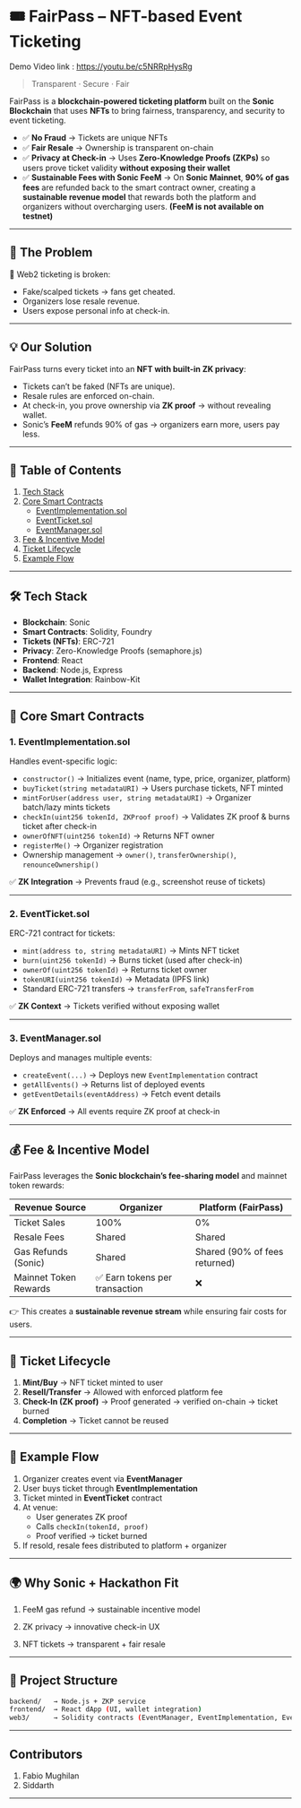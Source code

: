 # 🎟️ FairPass – NFT-based Event Ticketing

Demo Video link : https://youtu.be/c5NRRpHysRg

> Transparent · Secure · Fair

FairPass is a **blockchain-powered ticketing platform** built on the **Sonic Blockchain** that uses **NFTs** to bring fairness, transparency, and security to event ticketing.  

- ✅ **No Fraud** → Tickets are unique NFTs  
- ✅ **Fair Resale** → Ownership is transparent on-chain  
- ✅ **Privacy at Check-in** → Uses **Zero-Knowledge Proofs (ZKPs)** so users prove ticket validity **without exposing their wallet**  
- ✅ **Sustainable Fees with Sonic FeeM** → On **Sonic Mainnet**, **90% of gas fees** are refunded back to the smart contract owner, creating a **sustainable revenue model** that rewards both the platform and organizers without overcharging users. **(FeeM is not available on testnet)** 
 
---
## 🚨 The Problem  
🎫 Web2 ticketing is broken:  
- Fake/scalped tickets → fans get cheated.  
- Organizers lose resale revenue.  
- Users expose personal info at check-in.  
---
## 💡 Our Solution  
FairPass turns every ticket into an **NFT with built-in ZK privacy**:  
- Tickets can’t be faked (NFTs are unique).  
- Resale rules are enforced on-chain.  
- At check-in, you prove ownership via **ZK proof** → without revealing wallet.  
- Sonic’s **FeeM** refunds 90% of gas → organizers earn more, users pay less.
---

## 📑 Table of Contents
1. [Tech Stack](#-tech-stack)  
2. [Core Smart Contracts](#-core-smart-contracts)  
   - [EventImplementation.sol](#1-eventimplementationsol)  
   - [EventTicket.sol](#2-eventticketsol)  
   - [EventManager.sol](#3-eventmanagersol)  
3. [Fee & Incentive Model](#-fee--incentive-model)  
4. [Ticket Lifecycle](#-ticket-lifecycle)  
5. [Example Flow](#-example-flow)  

---

## 🛠 Tech Stack
- **Blockchain**: Sonic  
- **Smart Contracts**: Solidity, Foundry  
- **Tickets (NFTs)**: ERC-721  
- **Privacy**: Zero-Knowledge Proofs (semaphore.js)  
- **Frontend**: React  
- **Backend**: Node.js, Express  
- **Wallet Integration**: Rainbow-Kit  

---

## 🔑 Core Smart Contracts  

### 1. EventImplementation.sol  
Handles event-specific logic:  
- `constructor()` → Initializes event (name, type, price, organizer, platform)  
- `buyTicket(string metadataURI)` → Users purchase tickets, NFT minted  
- `mintForUser(address user, string metadataURI)` → Organizer batch/lazy mints tickets  
- `checkIn(uint256 tokenId, ZKProof proof)` → Validates ZK proof & burns ticket after check-in  
- `ownerOfNFT(uint256 tokenId)` → Returns NFT owner  
- `registerMe()` → Organizer registration  
- Ownership management → `owner()`, `transferOwnership()`, `renounceOwnership()`  

✅ **ZK Integration** → Prevents fraud (e.g., screenshot reuse of tickets)  

---

### 2. EventTicket.sol  
ERC-721 contract for tickets:  
- `mint(address to, string metadataURI)` → Mints NFT ticket  
- `burn(uint256 tokenId)` → Burns ticket (used after check-in)  
- `ownerOf(uint256 tokenId)` → Returns ticket owner  
- `tokenURI(uint256 tokenId)` → Metadata (IPFS link)  
- Standard ERC-721 transfers → `transferFrom`, `safeTransferFrom`  

✅ **ZK Context** → Tickets verified without exposing wallet  

---

### 3. EventManager.sol  
Deploys and manages multiple events:  
- `createEvent(...)` → Deploys new `EventImplementation` contract  
- `getAllEvents()` → Returns list of deployed events  
- `getEventDetails(eventAddress)` → Fetch event details  

✅ **ZK Enforced** → All events require ZK proof at check-in  

---

## 💰 Fee & Incentive Model  

FairPass leverages the **Sonic blockchain’s fee-sharing model** and mainnet token rewards:  

| Revenue Source            | Organizer | Platform (FairPass) |
|----------------------------|-----------|----------------------|
| Ticket Sales               | 100%      | 0%                   |
| Resale Fees                | Shared    | Shared               |
| Gas Refunds (Sonic)        | Shared    | Shared (90% of fees returned) |
| Mainnet Token Rewards      | ✅ Earn tokens per transaction | ❌ |

👉 This creates a **sustainable revenue stream** while ensuring fair costs for users.  

---

## 🔄 Ticket Lifecycle
1. **Mint/Buy** → NFT ticket minted to user  
2. **Resell/Transfer** → Allowed with enforced platform fee  
3. **Check-In (ZK proof)** → Proof generated → verified on-chain → ticket burned  
4. **Completion** → Ticket cannot be reused  

---

## 🧩 Example Flow
1. Organizer creates event via **EventManager**  
2. User buys ticket through **EventImplementation**  
3. Ticket minted in **EventTicket** contract  
4. At venue:  
   - User generates ZK proof  
   - Calls `checkIn(tokenId, proof)`  
   - Proof verified → ticket burned  
5. If resold, resale fees distributed to platform + organizer  

---
## 🌍 Why Sonic + Hackathon Fit

1. FeeM gas refund → sustainable incentive model

2. ZK privacy → innovative check-in UX

3. NFT tickets → transparent + fair resale

---

## 📂 Project Structure

```bash
backend/   → Node.js + ZKP service  
frontend/  → React dApp (UI, wallet integration)  
web3/      → Solidity contracts (EventManager, EventImplementation, EventTicket)
```

---
## Contributors

1. Fabio Mughilan
2. Siddarth
---






